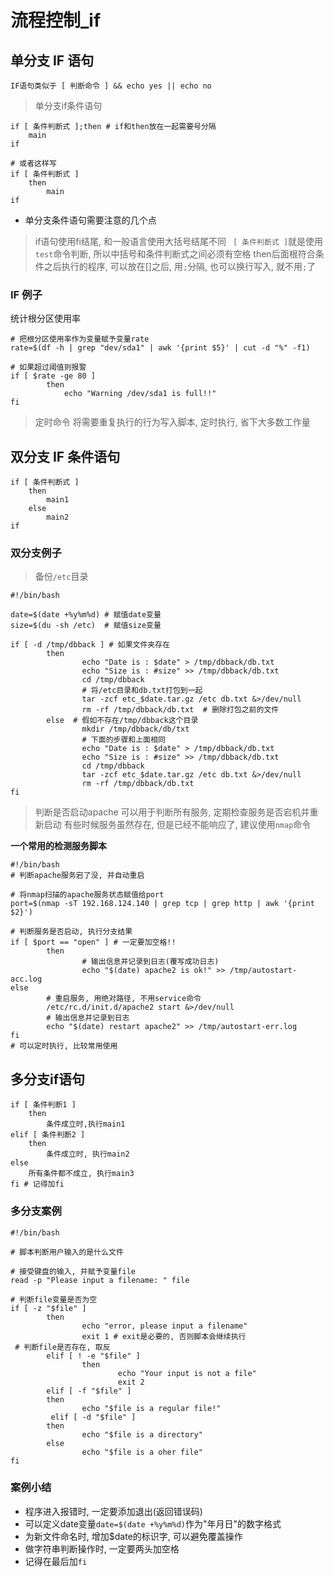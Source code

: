 # 流程控制_if


## 单分支 IF 语句

    IF语句类似于 [ 判断命令 ] && echo yes || echo no
    
> 单分支if条件语句

```
if [ 条件判断式 ];then # if和then放在一起需要号分隔
    main
if

# 或者这样写
if [ 条件判断式 ]
    then
        main
if
```

* 单分支条件语句需要注意的几个点
> if语句使用fi结尾, 和一般语言使用大括号结尾不同
>` [ 条件判断式 ]`就是使用`test`命令判断, 所以中括号和条件判断式之间必须有空格
> then后面根符合条件之后执行的程序, 可以放在[]之后, 用`;`分隔, 也可以换行写入, 就不用`;`了

### IF 例子

统计根分区使用率
```
# 把根分区使用率作为变量赋予变量rate
rate=$(df -h | grep "dev/sda1" | awk '{print $5}' | cut -d "%" -f1)

# 如果超过阈值则报警
if [ $rate -ge 80 ]
        then
            echo "Warning /dev/sda1 is full!!"
fi

```
> 定时命令
> 将需要重复执行的行为写入脚本, 定时执行, 省下大多数工作量

## 双分支 IF 条件语句

```
if [ 条件判断式 ]
    then
        main1
    else
        main2
if
```

### 双分支例子

> 备份`/etc`目录

```
#!/bin/bash

date=$(date +%y%m%d) # 赋值date变量
size=$(du -sh /etc)  # 赋值size变量

if [ -d /tmp/dbback ] # 如果文件夹存在
        then
                echo "Date is : $date" > /tmp/dbback/db.txt
                echo "Size is : #size" >> /tmp/dbback/db.txt
                cd /tmp/dbback
                # 将/etc目录和db.txt打包到一起
                tar -zcf etc_$date.tar.gz /etc db.txt &>/dev/null
                rm -rf /tmp/dbback/db.txt  # 删除打包之前的文件
        else  # 假如不存在/tmp/dbback这个目录
                mkdir /tmp/dbback/db/txt
                # 下面的步骤和上面相同
                echo "Date is : $date" > /tmp/dbback/db.txt
                echo "Size is : #size" >> /tmp/dbback/db.txt
                cd /tmp/dbback
                tar -zcf etc_$date.tar.gz /etc db.txt &>/dev/null
                rm -rf /tmp/dbback/db.txt
fi
```

> 判断是否启动apache
> 可以用于判断所有服务, 定期检查服务是否宕机并重新启动
> 有些时候服务虽然存在, 但是已经不能响应了, 建议使用`nmap`命令

**一个常用的检测服务脚本**

```
#!/bin/bash
# 判断apache服务宕了没, 并自动重启
  
# 将nmap扫描的apache服务状态赋值给port
port=$(nmap -sT 192.168.124.140 | grep tcp | grep http | awk '{print $2}')

# 判断服务是否启动, 执行分支结果 
if [ $port == "open" ] # 一定要加空格!!
        then    
                # 输出信息并记录到日志(覆写成功日志)
                echo "$(date) apache2 is ok!" >> /tmp/autostart-acc.log
else    
        # 重启服务, 用绝对路径, 不用service命令
        /etc/rc.d/init.d/apache2 start &>/dev/null
        # 输出信息并记录到日志
        echo "$(date) restart apache2" >> /tmp/autostart-err.log
fi
# 可以定时执行, 比较常用使用
```



## 多分支if语句

```
if [ 条件判断1 ]
    then
        条件成立时,执行main1
elif [ 条件判断2 ]
    then
        条件成立时, 执行main2
else
    所有条件都不成立, 执行main3
fi # 记得加fi
```

### 多分支案例

```
#!/bin/bash

# 脚本判断用户输入的是什么文件

# 接受键盘的输入, 并赋予变量file
read -p "Please input a filename: " file

# 判断file变量是否为空
if [ -z "$file" ]
        then
                echo "error, please input a filename"
                exit 1 # exit是必要的, 否则脚本会继续执行
 # 判断file是否存在, 取反
        elif [ ! -e "$file" ]
                then
                        echo "Your input is not a file"
                        exit 2
        elif [ -f "$file" ]
        then
                echo "$file is a regular file!"
         elif [ -d "$file" ]
        then
                echo "$file is a directory"
        else
                echo "$file is a oher file"
fi
```

### 案例小结

* 程序进入报错时, 一定要添加退出(返回错误码)
* 可以定义date变量`date=$(date +%y%m%d)`作为"年月日"的数字格式
* 为新文件命名时, 增加$date的标识字, 可以避免覆盖操作
* 做字符串判断操作时, 一定要两头加空格
* 记得在最后加`fi`